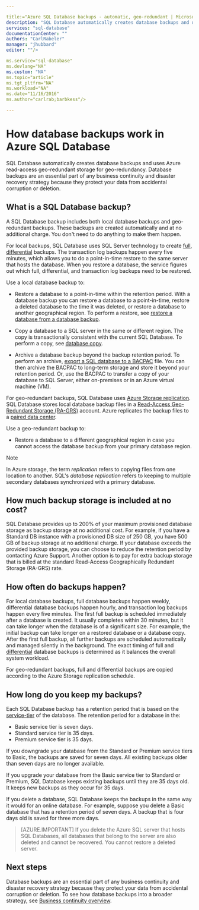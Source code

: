 ```yaml
---

title:="Azure SQL Database backups - automatic, geo-redundant | Microsoft Docs" 
description: "SQL Database automatically creates database backups and uses Azure read-access geo-redundant storage for geo-redundancy."
services: "sql-database"
documentationCenter: ""
authors: "CarlRabeler"
manager: "jhubbard"
editor: ""/>

ms.service="sql-database"
ms.devlang="NA"
ms.custom: "NA"
ms.topic="article"
ms.tgt_pltfrm="NA"
ms.workload="NA"
ms.date="11/16/2016"
ms.author="carlrab;barbkess"/>

---
```


# How database backups work in Azure SQL Database

<!------------------
This topic is annotated with TEMPLATE guidelines for overview topics.

The overview topic is a one-pager (ok, sometimes a bit longer) that explains capabilities of the service. It explains what the capability is, the benefits of using it, and how it works.  The term "capability" is broad and includes concepts, product overviews, features, scenarios, etc.

The overview topic does not necessarily have the word OVERVIEW in the title. Here are some title examples:

	What is ...?
	Learn about ...
	Capabilities of ...
	How ... works
	What's new in ... ?
	Understand  ... 
	Overview of ... 
	
The overview topic is a "learning" topic, not an action topic.

DO explain this:
	• Definition of the capability and the associated terminology.  i.e., What is a database backup?
	• Characteristics of the capability and how this works.
	• Common uses with links to other overview topics that recommend when to use this.
	• Optional reference specifications (Limitations and Restrictions, Permissions, General Remarks, etc.)
	• Next Steps with links to related overviews, scenarios, and tasks.

DON'T explain this:
	• How to steps for using the capability.
	• How to solve business problems that incorporate the capability, feature, etc.
----------------------->

<!---------------------
**Metadata guidelines**

pageTitle
	60 characters or less. Includes name of the capability - primary benefit. Not the same as H1. It's 60 characters or fewer including all characters between the quotes and the Microsoft Docs site identifier.

	Use the service name in the title and precede the service with "Azure".  For example, "Azure SQL Database".

description
	115-145 characters. Duplicate of the first sentence in the introduction. This is the abstract of the article that displays under the title when searching in Bing or Google. 

	Example: "SQL Database automatically creates a local database backup every few minutes and uses Azure read-access geo-redundant storage for geo-redundancy."
----------------------->

<!---------------------
**GUIDELINES for the H1**
	
	The H1 should answer the question "What is in this topic?" Write the H1 heading in conversational language and use search keywords as much as possible. Since this is a learning topic, make sure the title indicates that and doesn't mislead people to think this will tell them how to do tasks.  
	
	To help people understand this is a learning topic and not an action topic, start the title with "How something works ... " or one of the other terms suggested previously

	Heading must use an industry standard term. If your feature is a proprietary name like "Elastic database pools", use a synonym. For example:	"Learn about elastic database pools for multi-tenant databases". In this case multi-tenant database is the industry-standard term that will be an anchor for finding the topic.
---------------------->

<!--------------------
**GUIDELINES for introduction**
	
	The introduction is 1-2 sentences.  It is optimized for search and sets proper expectations about what to expect in the article. It should contain the top keywords that you are using throughout the article.The introduction should be brief and to the point of what the feature is, what it is used for, and what's in the article. 

	In this example:

Sentence #1 Explains what the article will cover, which is what the feature is or does. This is also the metadata description. 
	SQL Database automatically creates a local database backup every five minutes and uses Azure read-access geo-redundant storage (RA-GRS) to provide geo-redundancy. 

Sentence #2 Explains why I should care about this.  
	Database backups are an essential part of any business continuity and disaster recovery strategy because they protect your data from accidental corruption or deletion.
---------------------->

SQL Database automatically creates database backups and uses Azure read-access geo-redundant storage for geo-redundancy. Database backups are an essential part of any business continuity and disaster recovery strategy because they protect your data from accidental corruption or deletion. 

<!-- Add an image if it is self-explanatory. It shouldn't need a written explanation. 

![How SQL Database backups work](./media/sql-database-geo-restore/geo-restore-1.png)

-->

<!-----------------
GUIDELINES for the first ## H2.

	The first ## describes what the capability encompasses and how it is used. It points to related task articles.
	
	For consistency, begin the heading with "What is ... "
------------------->

## What is a SQL Database backup?  

<!----------------- 
	Explains what a SQL Database backup is and answers an important question that people want to know.
------------------>

A SQL Database backup includes both local database backups and geo-redundant backups. These backups are created automatically and at no additional charge. You don't need to do anything to make them happen.

<!----------------- 
	Explains first component of the backup capabilities
------------------>

For local backups, SQL Database uses SQL Server technology to create [full](/sql-docs/docs/relational-databases/backup-restore/full-database-backups-sql-server), [differential](/sql-docs/docs/relational-databases/backup-restore/differential-backups-sql-server) backups. The transaction log backups happen every five minutes, which allows you to do a point-in-time restore to the same server that hosts the database. When you restore a database, the service figures out which full, differential, and transaction log backups need to be restored.

<!--------------- 
	Explicit list of what to do with a local backup. "Use a ..." helps people to scan the topic and find the uses quickly.
---------------->

Use a local database backup to:

- Restore a database to a point-in-time within the retention period. With a database backup you can restore a database to a point-in-time, restore a deleted database to the time it was deleted, or restore a database to another geographical region. To perform a restore, see [restore a database from a database backup](sql-database-recovery-using-backups.md).

- Copy a database to a SQL server in the same or different region. The copy is transactionally consistent with the current SQL Database. To perform a copy, see [database copy](sql-database-copy.md).

- Archive a database backup beyond the backup retention period. To perform an archive, [export a SQL database to a BACPAC](sql-database-export.md) file. You can then archive the BACPAC to long-term storage and store it beyond your retention period. Or, use the BACPAC to transfer a copy of your database to SQL Server, either on-premises or in an Azure virtual machine (VM).

<!----------------- 
	Explains second component of the backup capabilities
------------------>

For geo-redundant backups, SQL Database uses [Azure Storage replication](../storage/storage-redundancy.md). SQL Database stores local database backup files in a [Read-Access Geo-Redundant Storage (RA-GRS)](../storage/storage-redundancy.md#read-access-geo-redundant-storage) account. Azure replicates the backup files to a [paired data center](../best-practices-availability-paired-regions.md). 

<!--------------- 
	Explicit list of what to do with a geo-redundant backup. "Use a ..." helps people to scan the topic and find the uses quickly.
---------------->

Use a geo-redundant backup to:

- Restore a database to a different geographical region in case you cannot access the database backup from your primary database region. 

> [!NOTE] 
> In Azure storage, the term *replication* refers to copying files from one location to another. SQL's *database replication* refers to keeping to multiple secondary databases synchronized with a primary database. 

<!----------------
	The next ## H2's discuss key characteristics of how the capability works. The title is in conversational language and asks the question that will be answered. The title does not have to be written in question form.
------------------->
## How much backup storage is included at no cost?

SQL Database provides up to 200% of your maximum provisioned database storage as backup storage at no additional cost. For example, if you have a Standard DB instance with a provisioned DB size of 250 GB, you have 500 GB of backup storage at no additional charge. If your database exceeds the provided backup storage, you can choose to reduce the retention period by contacting Azure Support. Another option is to pay for extra backup storage that is billed at the standard Read-Access Geographically Redundant Storage (RA-GRS) rate. 

## How often do backups happen?

For local database backups, full database backups happen weekly, differential database backups happen hourly, and transaction log backups happen every five minutes. The first full backup is scheduled immediately after a database is created. It usually completes within 30 minutes, but it can take longer when the database is of a significant size. For example, the initial backup can take longer on a restored database or a database copy. After the first full backup, all further backups are scheduled automatically and managed silently in the background. The exact timing of full and [differential](/sql-docs/docs/relational-databases/backup-restore/differential-backups-sql-server) database backups is determined as it balances the overall system workload. 

For geo-redundant backups, full and differential backups are copied according to the Azure Storage replication schedule.

<!------------------
	Use conversational words that people really use.  "How long do you keep my backups?" is much more friendly than saying "Backup retention schedule." The retention schedule sounds institutional.
------------------->

## How long do you keep my backups?

Each SQL Database backup has a retention period that is based on the [service-tier](sql-database-service-tiers.md) of the database. The retention period for a database in the:

<!------------------
	Use lists when possible so the information is easy to find when scanning.
------------------->

- Basic service tier is seven days.
- Standard service tier is 35 days.
- Premium service tier is 35 days.


If you downgrade your database from the Standard or Premium service tiers to Basic, the backups are saved for seven days. All existing backups older than seven days are no longer available. 

If you upgrade your database from the Basic service tier to Standard or Premium, SQL Database keeps existing backups until they are 35 days old. It keeps new backups as they occur for 35 days.
 
If you delete a database, SQL Database keeps the backups in the same way it would for an online database. For example, suppose you delete a Basic database that has a retention period of seven days. A backup that is four days old is saved for three more days.


<!-----------------
    Use notes sparingly. Customer might ignore the notes. They do help break up the visual space to make the article look more interesting.  Use them to add a related piece of information that broadens the customer's knowledge.
------------------->

>[AZURE.IMPORTANT]
	If you delete the Azure SQL server that hosts SQL Databases, all databases that belong to the server are also deleted and cannot be recovered. You cannot restore a deleted server.

<!-------------------
OPTIONAL section
## Best practices 
--------------------->

<!-------------------
OPTIONAL section
## General remarks
--------------------->

<!-------------------
OPTIONAL section
## Limitations and restrictions
--------------------->

<!-------------------
OPTIONAL section
## Metadata
--------------------->

<!-------------------
OPTIONAL section
## Performance
--------------------->

<!-------------------
OPTIONAL section
## Permissions
--------------------->

<!-------------------
OPTIONAL section
## Security
--------------------->

<!-------------------
GUIDELINES for Next Steps

	The last section is Next Steps. Give a next step that would be relevant to the customer after they have learned about the feature and the tasks associated with it.  Perhaps point them to one or two key scenarios that use this feature.

	You don't need to repeat links you have already given them.
--------------------->

## Next steps

Database backups are an essential part of any business continuity and disaster recovery strategy because they protect your data from accidental corruption or deletion. To see how database backups into a broader strategy, see [Business continuity overview](sql-database-business-continuity.md).


